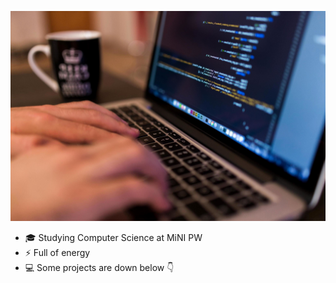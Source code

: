 ![](images/pc_and_coffee.jpg)

- 🎓 Studying Computer Science at MiNI PW 
- ⚡ Full of energy
- 💻 Some projects are down below 👇

<!--
**zalewski-lukasz/zalewski-lukasz** is a ✨ _special_ ✨ repository because its `README.md` (this file) appears on your GitHub profile.



Here are some ideas to get you started:

- 🔭 I’m currently working on ...
- 🌱 I’m currently learning ...
- 👯 I’m looking to collaborate on ...
- 🤔 I’m looking for help with ...
- 💬 Ask me about ...
- 📫 How to reach me: ...
- 😄 Pronouns: ...
- ⚡ Fun fact: ...
-->

